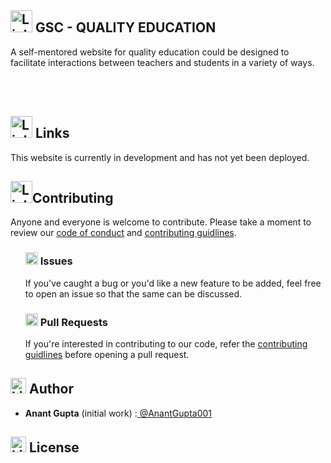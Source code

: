 <h2><img src="https://cdn-icons-png.flaticon.com/512/972/972221.png?w=740&t=st=1676139019~exp=1676139619~hmac=49af20144ae90b8f7d5078207107a1bed7ffdef2a04cf20450e3e9ec6a92fda5" alt="Links" width="35" height="35"/><b> GSC - QUALITY EDUCATION</b></h2>
<div></div>
A self-mentored website for quality education could be designed to facilitate interactions between teachers and students in a variety of ways.

<br></br>

<h2><img src="https://cdn-icons-png.flaticon.com/512/1197/1197422.png?w=740&t=st=1676136517~exp=1676137117~hmac=7d3f52efa94a0546ca6f37a284f39fc7474e8a7dd4f599d7cc00b922d46379d1" alt="Links" width="35" height="35"/> Links</h2>
<div></div>
This website is currently in development and has not yet been deployed.

<h2><img src="https://cdn-icons-png.flaticon.com/512/901/901418.png?w=740&t=st=1676136739~exp=1676137339~hmac=6aeebdc94b84a66cc99ba9a98d565bb00e2eac11be468bb13b6a27af62545dc2" alt="Links" width="35" height="35"/>Contributing</h2>
<div></div>
Anyone and everyone is welcome to contribute. Please take a moment to review our <a href="https://github.com/AnantGupta001/GSC/blob/main/code%20of%20conduct">code of conduct</a> and <a href="https://github.com/AnantGupta001/GSC/blob/main/contributing%20guidlines">contributing guidlines</a>.
<ul>
<h3><img src="https://cdn-icons-png.flaticon.com/512/817/817814.png?w=740&t=st=1676136926~exp=1676137526~hmac=62da55a65ccb36498f84c3f40faae096b4ba76dbb7917cdc963830beb283ecef" alt="Links" width="20" height="20"/> Issues</h3>
If you've caught a bug or you'd like a new feature to be added, feel free to open an issue so that the same can be discussed.

<h3><img src="https://cdn-icons-png.flaticon.com/512/751/751849.png?w=740&t=st=1676137268~exp=1676137868~hmac=bc53261d052513b6d369328a3fe7a3d7ef44c705277c15ffcac259f598579287" alt="Links" width="20" height="20"/> Pull Requests</h3>
If you're interested in contributing to our code, refer the <a href="url">contributing guidlines</a> before opening a pull request.
</ul>
<h2><img src="https://cdn-icons-png.flaticon.com/512/187/187488.png?w=740&t=st=1676137701~exp=1676138301~hmac=7ef9a3b46ff29d4cb232b3fc39263830bf4d96f8dfd4215b629c151883793b48" alt="Links" width="25" height="25"/> Author</h2>
<div></div>
<ul>
  <li><b>Anant Gupta</b> (initial work) :<a href="https://github.com/AnantGupta001"> @AnantGupta001</a></li>
</ul>
<h2><img src="https://cdn-icons-png.flaticon.com/512/1053/1053571.png?w=740&t=st=1676138749~exp=1676139349~hmac=3e28506869cb347f390cdd860dc3c44bce9806a100561acb590ba60e7267718d" alt="Links" width="25" height="25"/> License</h2>
<div></div>

